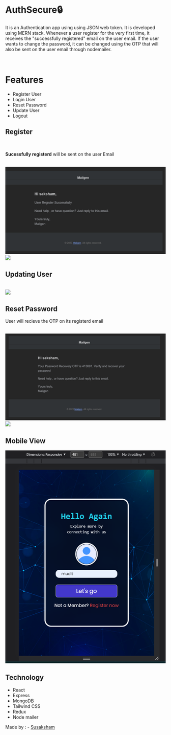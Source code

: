 # AuthSecure🔒

It is an Authentication app using using JSON web token. It is developed using MERN stack. Whenever a user register for the very first time, it receives the "successfully registered" email on the user email.
If the user wants to change the password, it can be changed using the OTP that will also be sent on the user email through nodemailer.

<br/>

# Features

- Register User 
- Login User
- Reset Password
- Update User
- Logout 


## Register
<br/>

 **Sucessfully registerd** will be sent on the user Email

<br/>
<img src="./assets/Registerd.png" ></img>  

<br/>
<img src = "https://drive.google.com/file/d/1WAB1Jsd1e5iXpNL_gD5FN76IO5deceLE/view?usp=share_link"> </img>

<br/>

## Updating User


<br/>
<img src = "./assets/updation.gif"> </img>

<br/>

## Reset Password

User will recieve the OTP on its registerd email 

<br/>
<img src = "./assets/OTPScreenshot.png"> </img>

<br/>
<img src = "./assets/OTP.gif"> </img>

<br/>



## Mobile View

<img src = "./assets/MobileView.png"> </img>



## Technology

- React 
- Express
- MongoDB
- Tailwind CSS
- Redux
- Node mailer


Made by : -  [Susaksham](https://twitter.com/Susaksham08) 